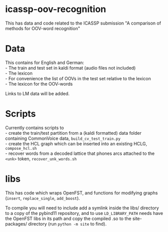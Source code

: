 # icassp-oov-recognition

This has data and code related to the ICASSP submission "A comparison of methods for OOV-word recognition"

# Data

This contains for English and German:  
    - The train and test set in kaldi format (audio files not included)  
    - The lexicon  
    - For convenience the list of OOVs in the test set relative to the lexicon  
    - The lexicon for the OOV-words

Links to LM data will be added.

# Scripts

Currently contains scripts to  
    - create the train/test partition from a (kaldi formatted) data folder containing CommonVoice data, `build_cv_test_train.py`  
    - create the HCL graph which can be inserted into an existing HCLG, `compose_hcl.sh`  
    - recover words from a decoded lattice that phones arcs attached to the `<unk>` token, `recover_unk_words.sh`  

# libs

This has code which wraps OpenFST, and functions for modifying graphs (`insert`, `replace_single`, `add_boost`).

To compile you will need to include add a symlink inside the libs/ directory to a copy of the pybind11 repository, and to use `LD_LIBRARY_PATH` needs have the OpenFST libs in its path and copy the compiled .so to the site-packages/ directory (run `python -m site` to find).

